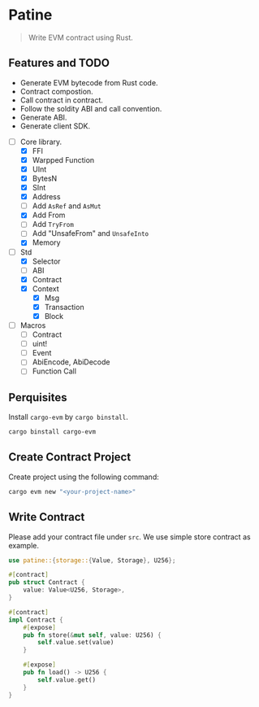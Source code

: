 # Patine

> Write EVM contract using Rust.

## Features and TODO

- Generate EVM bytecode from Rust code.
- Contract compostion.
- Call contract in contract.
- Follow the soldity ABI and call convention.
- Generate ABI.
- Generate client SDK.


- [ ] Core library.
  - [X] FFI
  - [X] Warpped Function
  - [X] UInt
  - [X] BytesN
  - [X] SInt
  - [X] Address
  - [ ] Add `AsRef` and `AsMut`
  - [X] Add From
  - [ ] Add `TryFrom`
  - [ ] Add "UnsafeFrom" and `UnsafeInto`
  - [X] Memory
- [ ] Std
  - [X] Selector
  - [ ] ABI
  - [X] Contract
  - [X] Context
    - [X] Msg
    - [X] Transaction
    - [X] Block
- [ ] Macros
  - [ ] Contract
  - [ ] uint!
  - [ ] Event
  - [ ] AbiEncode, AbiDecode
  - [ ] Function Call

## Perquisites

Install `cargo-evm` by `cargo binstall`.

```bash
cargo binstall cargo-evm
```

## Create Contract Project

Create project using the following command:

```bash
cargo evm new "<your-project-name>"
```

## Write Contract

Please add your contract file under `src`. We use simple store contract as example.

```rust
use patine::{storage::{Value, Storage}, U256};

#[contract]
pub struct Contract {
    value: Value<U256, Storage>,
}

#[contract]
impl Contract {
    #[expose]
    pub fn store(&mut self, value: U256) {
        self.value.set(value)
    }

    #[expose]
    pub fn load() -> U256 {
        self.value.get()
    }
}
```
